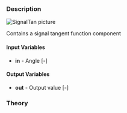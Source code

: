 ### Description
![SignalTan picture](SignalTan.svg)

Contains a signal tangent function component

#### Input Variables
* **in** - Angle [-]

#### Output Variables
* **out** - Output value [-]

### Theory
<!---EQUATION out = \tan(in) --->

